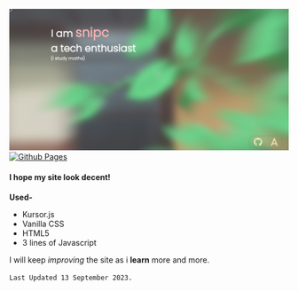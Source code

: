 ![HTML](/img/snipc.png)
[![Github Pages](https://img.shields.io/badge/github%20pages-121013?style=for-the-badge&logo=github&logoColor=white)](https://github.com/NotSnipc/snipc)

 #### I hope my site look decent!

**Used-**
- Kursor.js
- Vanilla CSS
- HTML5
- 3 lines of Javascript

I will keep *improving* the site as i **learn** more and more.

  `Last Updated 13 September 2023.`




